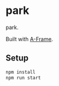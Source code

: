# park

park.

Built with [A-Frame](https://aframe.io).

## Setup

```sh
npm install
npm run start
```
